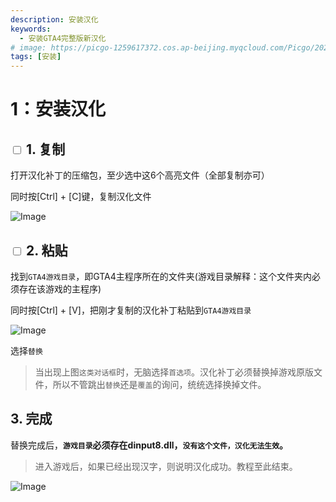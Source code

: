 ```yaml
---
description: 安装汉化
keywords:
  - 安装GTA4完整版新汉化
# image: https://picgo-1259617372.cos.ap-beijing.myqcloud.com/Picgo/2022/01/19-11-28-23-404Lab.jpeg
tags: [安装]
---
```


# 1：安装汉化

## <input type='checkbox' /> 1. 复制

打开汉化补丁的压缩包，至少选中这6个高亮文件（全部复制亦可）

同时按[Ctrl] + [C]键，复制汉化文件

![Image](https://s1.328888.xyz/2022/09/07/5AumX.png)


## <input type='checkbox' /> 2. 粘贴 

找到`GTA4游戏目录`，即GTA4主程序所在的文件夹(游戏目录解释：这个文件夹内必须存在该游戏的主程序)

同时按[Ctrl] + [V]，把刚才复制的汉化补丁粘贴到`GTA4游戏目录`


![Image](https://s1.328888.xyz/2022/09/07/5A4yj.png)

选择`替换`

> 当出现上图`这类对话框`时，无脑选择`首选项`。汉化补丁必须替换掉游戏原版文件，所以不管跳出`替换`还是`覆盖`的询问，统统选择换掉文件。

##  3. 完成

替换完成后，**`游戏目录`必须存在dinput8.dll，`没有这个文件，汉化无法生效`。**

>进入游戏后，如果已经出现汉字，则说明汉化成功。教程至此结束。

![Image](https://s1.328888.xyz/2022/09/07/5A01I.png)
